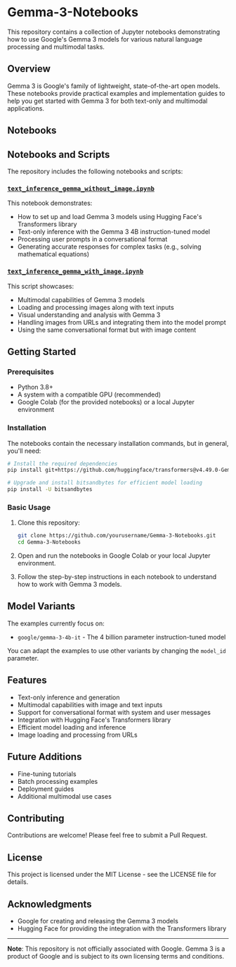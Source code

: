 # Gemma-3-Notebooks

This repository contains a collection of Jupyter notebooks demonstrating how to use Google's Gemma 3 models for various natural language processing and multimodal tasks.

## Overview

Gemma 3 is Google's family of lightweight, state-of-the-art open models. These notebooks provide practical examples and implementation guides to help you get started with Gemma 3 for both text-only and multimodal applications.

## Notebooks

## Notebooks and Scripts

The repository includes the following notebooks and scripts:

### [`text_inference_gemma_without_image.ipynb`](scripts/text_inference_gemma_without_image.ipynb)

This notebook demonstrates:
- How to set up and load Gemma 3 models using Hugging Face's Transformers library
- Text-only inference with the Gemma 3 4B instruction-tuned model
- Processing user prompts in a conversational format
- Generating accurate responses for complex tasks (e.g., solving mathematical equations)

### [`text_inference_gemma_with_image.ipynb`](scripts/text_inference_gemma_with_image.ipynb)

This script showcases:
- Multimodal capabilities of Gemma 3 models
- Loading and processing images along with text inputs
- Visual understanding and analysis with Gemma 3
- Handling images from URLs and integrating them into the model prompt
- Using the same conversational format but with image content

## Getting Started

### Prerequisites

- Python 3.8+
- A system with a compatible GPU (recommended)
- Google Colab (for the provided notebooks) or a local Jupyter environment

### Installation

The notebooks contain the necessary installation commands, but in general, you'll need:

```bash
# Install the required dependencies
pip install git+https://github.com/huggingface/transformers@v4.49.0-Gemma-3

# Upgrade and install bitsandbytes for efficient model loading
pip install -U bitsandbytes
```

### Basic Usage

1. Clone this repository:
   ```bash
   git clone https://github.com/yourusername/Gemma-3-Notebooks.git
   cd Gemma-3-Notebooks
   ```

2. Open and run the notebooks in Google Colab or your local Jupyter environment.

3. Follow the step-by-step instructions in each notebook to understand how to work with Gemma 3 models.

## Model Variants

The examples currently focus on:
- `google/gemma-3-4b-it` - The 4 billion parameter instruction-tuned model

You can adapt the examples to use other variants by changing the `model_id` parameter.

## Features

- Text-only inference and generation
- Multimodal capabilities with image and text inputs
- Support for conversational format with system and user messages
- Integration with Hugging Face's Transformers library
- Efficient model loading and inference
- Image loading and processing from URLs

## Future Additions

- Fine-tuning tutorials
- Batch processing examples
- Deployment guides
- Additional multimodal use cases

## Contributing

Contributions are welcome! Please feel free to submit a Pull Request.

## License

This project is licensed under the MIT License - see the LICENSE file for details.

## Acknowledgments

- Google for creating and releasing the Gemma 3 models
- Hugging Face for providing the integration with the Transformers library

---

**Note**: This repository is not officially associated with Google. Gemma 3 is a product of Google and is subject to its own licensing terms and conditions.
